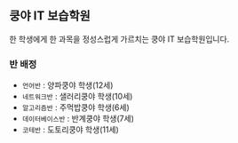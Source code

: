 ## 쿵야 IT 보습학원

<p>
한 학생에게 한 과목을 정성스럽게 가르치는 쿵야 IT 보습학원입니다.</br>
</p>

### 반 배정

- `언어반` : 양파쿵야 학생(12세)</br>
- `네트워크반` : 샐러리쿵야 학생(10세)</br>
- `알고리즘반` : 주먹밥쿵야 학생(6세)</br>
- `데이터베이스반` : 반계쿵야 학생(7세)</br>
- `코테반` : 도토리쿵야 학생(11세)</br>
